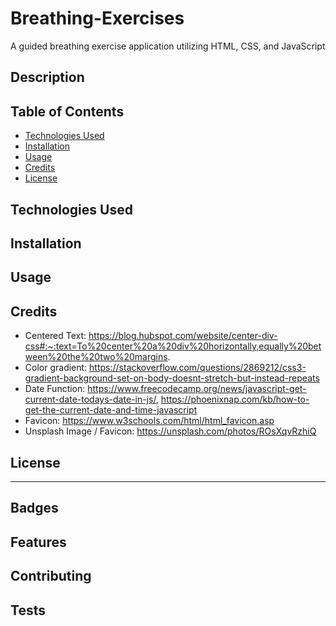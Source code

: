 # Breathing-Exercises
 A guided breathing exercise application utilizing HTML, CSS, and JavaScript

## Description

## Table of Contents

* [Technologies Used](#technologies-used)
* [Installation](#installation)
* [Usage](#usage)
* [Credits](#credits)
* [License](#license)

## Technologies Used

## Installation

## Usage

## Credits
* Centered Text: https://blog.hubspot.com/website/center-div-css#:~:text=To%20center%20a%20div%20horizontally,equally%20between%20the%20two%20margins.
* Color gradient: https://stackoverflow.com/questions/2869212/css3-gradient-background-set-on-body-doesnt-stretch-but-instead-repeats
* Date Function: 
https://www.freecodecamp.org/news/javascript-get-current-date-todays-date-in-js/, 
https://phoenixnap.com/kb/how-to-get-the-current-date-and-time-javascript
* Favicon: https://www.w3schools.com/html/html_favicon.asp
* Unsplash Image / Favicon: https://unsplash.com/photos/ROsXqvRzhiQ
## License

---

## Badges

## Features

## Contributing

## Tests
